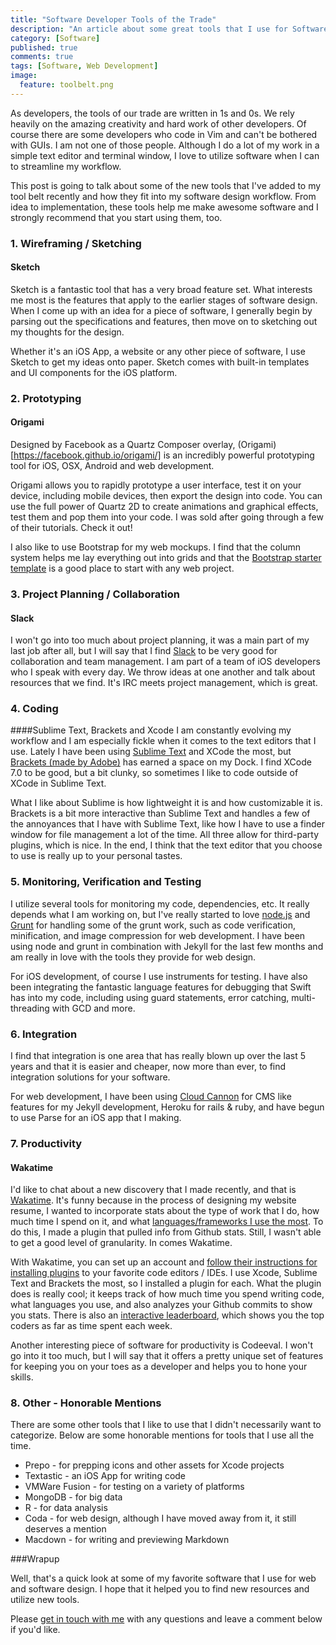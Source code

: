 ```yaml
---
title: "Software Developer Tools of the Trade"
description: "An article about some great tools that I use for Software Development"
category: [Software]
published: true
comments: true
tags: [Software, Web Development]
image: 
  feature: toolbelt.png
---
```


As developers, the tools of our trade are written in 1s and 0s.  We rely heavily on the amazing creativity and hard work of other developers.  Of course there are some developers who code in Vim and can't be bothered with GUIs.  I am not one of those people.  Although I do a lot of my work in a simple text editor and terminal window, I love to utilize software when I can to streamline my workflow.  

This post is going to talk about some of the new tools that I've added to my tool belt recently and how they fit into my software design workflow.  From idea to implementation, these tools help me make awesome software and I strongly recommend that you start using them, too.  

### 1.  Wireframing / Sketching
#### Sketch
Sketch is a fantastic tool that has a very broad feature set.  What interests me most is the features that apply to the earlier stages of software design.  When I come up with an idea for a piece of software, I generally begin by parsing out the specifications and features, then move on to sketching out my thoughts for the design.  

Whether it's an iOS App, a website or any other piece of software, I use Sketch to get my ideas onto paper.  Sketch comes with built-in templates and UI components for the iOS platform.  

### 2. Prototyping
#### Origami

Designed by Facebook as a Quartz Composer overlay, (Origami)[https://facebook.github.io/origami/] is an incredibly powerful prototyping tool for iOS, OSX, Android and web development.

Origami allows you to rapidly prototype a user interface, test it on your device, including mobile devices, then export the design into code.  You can use the full power of Quartz 2D to create animations and graphical effects, test them and pop them into your code.  I was sold after going through a few of their tutorials.  Check it out!

I also like to use Bootstrap for my web mockups. I find that the column system helps me lay everything out into grids and that the [Bootstrap starter template](http://getbootstrap.com) is a good place to start with any web project.

### 3. Project Planning / Collaboration

#### Slack

I won't go into too much about project planning, it was a main part of my last job after all, but I will say that I find [Slack](https://slack.com/) to be very good for collaboration and team management.  I am part of a team of iOS developers who I speak with every day.  We throw ideas at one another and talk about resources that we find.  It's IRC meets project management, which is great.  

### 4. Coding

####Sublime Text, Brackets and Xcode
I am constantly evolving my workflow and I am especially fickle when it comes to the text editors that I use.  Lately I have been using [Sublime Text](www.sublimetext.com/) and XCode the most, but [Brackets (made by Adobe)](http://brackets.io) has earned a space on my Dock.  I find XCode 7.0 to be good, but a bit clunky, so sometimes I like to code outside of XCode in Sublime Text.  

What I like about Sublime is how lightweight it is and how customizable it is.  Brackets is a bit more interactive than Sublime Text and handles a few of the annoyances that I have with Sublime Text, like how I have to use a finder window for file management a lot of the time.  All three allow for third-party plugins, which is nice.  In the end, I think that the text editor that you choose to use is really up to your personal tastes.  

### 5. Monitoring, Verification and Testing
I utilize several tools for monitoring my code, dependencies, etc.  It really depends what I am working on, but I've really started to love [node.js](http://nodejs.org) and [Grunt](http://gruntjs.com) for handling some of the grunt work, such as code verification, minification, and image compression for web development.  I have been using node and grunt in combination with Jekyll for the last few months and am really in love with the tools they provide for web design.  

For iOS development, of course I use instruments for testing.  I have also been integrating the fantastic language features for debugging that Swift has into my code, including using guard statements, error catching, multi-threading with GCD and more.  

### 6. Integration
I find that integration is one area that has really blown up over the last 5 years and that it is easier and cheaper, now more than ever, to find integration solutions for your software.  

For web development, I have been using [Cloud Cannon](http://cloudcannon.com) for CMS like features for my Jekyll development, Heroku for rails & ruby, and have begun to use Parse for an iOS app that I making.  

### 7. Productivity

#### Wakatime

I'd like to chat about a new discovery that I made recently, and that is [Wakatime](http://wakatime.com).  It's funny because in the process of designing my website resume, I wanted to incorporate stats about the type of work that I do, how much time I spend on it, and what [languages/frameworks I use the most](http://techrapport.com/resume/).  To do this, I made a plugin that pulled info from Github stats.  Still, I wasn't able to get a good level of granularity.  In comes Wakatime.  

With Wakatime, you can set up an account and [follow their instructions for installing plugins](https://wakatime.com/editors) to your favorite code editors / IDEs.  I use Xcode, Sublime Text and Brackets the most, so I installed a plugin for each.  What the plugin does is really cool; it keeps track of how much time you spend writing code, what languages you use, and also analyzes your Github commits to show you stats.  There is also an [interactive leaderboard](https://wakatime.com/leaders), which shows you the top coders as far as time spent each week.  

Another interesting piece of software for productivity is Codeeval.  I won't go into it too much, but I will say that it offers a pretty unique set of features for keeping you on your toes as a developer and helps you to hone your skills.  

### 8. Other - Honorable Mentions

There are some other tools that I like to use that I didn't necessarily want to categorize.  Below are some honorable mentions for tools that I use all the time.

+  Prepo - for prepping icons and other assets for Xcode projects
+  Textastic - an iOS App for writing code
+  VMWare Fusion - for testing on a variety of platforms
+  MongoDB - for big data
+  R - for data analysis
+  Coda - for web design, although I have moved away from it, it still deserves a mention
+  Macdown - for writing and previewing Markdown

###Wrapup

Well, that's a quick look at some of my favorite software that I use for web and software design.  I hope that it helped you to find new resources and utilize new tools.  

Please [get in touch with me](mailto:info@techrapport.com) with any questions and leave a comment below if you'd like.  